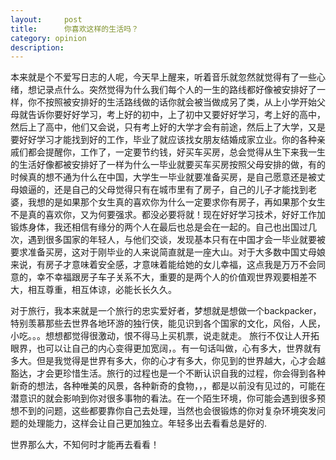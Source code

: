 ```yaml
---
layout:     post
title:      你喜欢这样的生活吗？
category: opinion
description: 
---
```


本来就是个不爱写日志的人呢，今天早上醒来，听着音乐就忽然就觉得有了一些心绪，想记录点什么。突然觉得为什么我们每个人的一生的路线都好像被安排好了一样，你不按照被安排好的生活路线做的话你就会被当做成另了类，从上小学开始父母就告诉你要好好学习，考上好的初中，上了初中又要好好学习，考上好的高中，然后上了高中，他们又会说，只有考上好的大学才会有前途，然后上了大学，又是要好好学习才能找到好的工作，毕业了就应该找女朋友结婚成家立业。你的各种亲戚们都会提醒你，工作了，一定要节约钱，好买车买房，总会觉得从生下来我一生的生活好像都被安排好了一样为什么一毕业就要买车买房按照父母安排的做，有的时候真的想不通为什么在中国，大学生一毕业就要准备买房，是自己愿意还是被丈母娘逼的，还是自己的父母觉得只有在城市里有了房子，自己的儿子才能找到老婆，我想的是如果那个女生真的喜欢你为什么一定要求你有房子，再如果那个女生不是真的喜欢你，又为何要强求。都没必要将就！现在好好学习技术，好好工作加锻炼身体，我还相信有缘分的两个人在最后也总是会在一起的。自己也出国过几次，遇到很多国家的年轻人，与他们交谈，发现基本只有在中国才会一毕业就要被要求准备买房，这对于刚毕业的人来说简直就是一座大山。对于大多数中国丈母娘来说，有房子才意味着安全感，才意味着能给她的女儿幸福，这点我是万万不会同意的，幸不幸福跟房子车子关系不大，重要的是两个人的价值观世界观要相差不大，相互尊重，相互体谅，必能长长久久。

 对于旅行，我本来就是一个旅行的忠实爱好者，梦想就是想做一个backpacker，特别羡慕那些去世界各地环游的独行侠，能见识到各个国家的文化，风俗，人民，小吃。。。想想都觉得很激动，恨不得马上买机票，说走就走。
旅行不仅让人开拓眼界，也可以让自己的内心变得更加宽阔，。有一句话叫做，心有多大，世界就有多大。但是我觉得是世界有多大，你的心才有多大，你见到的世界越大，心才会越豁达，才会更珍惜生活。旅行的过程也是一个不断认识自我的过程，你会得到各种新奇的想法，各种唯美的风景，各种新奇的食物，，，都是以前没有见过的，可能在潜意识的就会影响到你对很多事物的看法。在一个陌生环境，你可能会遇到很多预想不到的问题，这些都要靠你自己去处理，当然也会很锻炼的你对复杂环境突发问题的处理能力，这样会让自己更加独立。年轻多出去看看总是好的.

世界那么大，不知何时才能再去看看！ 

  

